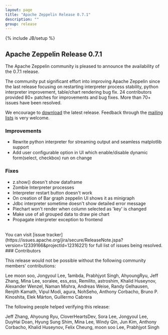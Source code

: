 ```yaml
---
layout: page
title: "Apache Zeppelin Release 0.7.1"
description: ""
group: release
---
```

<!--
Licensed under the Apache License, Version 2.0 (the "License");
you may not use this file except in compliance with the License.
You may obtain a copy of the License at

http://www.apache.org/licenses/LICENSE-2.0

Unless required by applicable law or agreed to in writing, software
distributed under the License is distributed on an "AS IS" BASIS,
WITHOUT WARRANTIES OR CONDITIONS OF ANY KIND, either express or implied.
See the License for the specific language governing permissions and
limitations under the License.
-->
{% include JB/setup %}

## Apache Zeppelin Release 0.7.1

The Apache Zeppelin community is pleased to announce the availability of the 0.7.1 release.

The community put significant effort into improving Apache Zeppelin since the last release focusing on restarting interpreter process stability, python interpreter improvement, table/chart rendering bug fix.
24 contributors provided 80+ patches for improvements and bug fixes.
More than 70+ issues have been resolved.

We encourage to [download](../../download.html) the latest release. Feedback through the [mailing lists](../../community.html) is very welcome.

### Improvements
   * Rewrite python interpreter for streaming output and seamless matplotlib support
   * Add user configurable option in UI which enable/disable dynamic form(select, checkbox) run on change

### Fixes
   * z.show() doesn't show dataframe
   * Zombie Interpreter processes
   * Interpreter restart button doesn't work
   * On creation of Bar graph zeppelin UI shows it as minigraph
   * Jdbc interpreter sometime doesn't show detailed error message
   * Piechart won't render when column selected as 'key' is changed
   * Make use of all grouped data to draw pie chart
   * Propagate interpreter exception to frontend

<br />
You can visit [issue tracker](https://issues.apache.org/jira/secure/ReleaseNote.jspa?version=12339166&projectId=12316221) for full list of issues being resolved.


<br />
### Contributors

This release would not be possible without the following community members' contributions:

Lee moon soo, Jongyoul Lee, 1ambda, Prabhjyot Singh, AhyoungRyu, Jeff Zhang, Mina Lee, soralee, ess_ess, Remilito, astroshim, Khalid Huseynov, Alexander Wenzel, Naman Mishra, Andreas Weise, Randy Gelhausen, Renjith Kamath, Vipul Modi, agura, NohSeho, Anthony Corbacho, Bruno P. Kinoshita, Elek Márton, Guillermo Cabrera

The following people helped verifying this release:

Jeff Zhang, Ahyoung Ryu, CloverHeartsDev, Sora Lee, Jongyoul Lee, DuyHai Doan, Hyung Sung Shim, Mina Lee, Windy Qin, Jun Kim, Anthony Corbacho, Khalid Huseynov, Felix Cheung, moon soo Lee, Prabhjyot Singh
